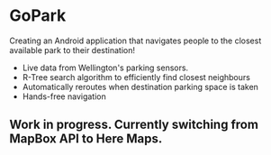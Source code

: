 # GoPark

Creating an Android application that navigates people to the closest available park to their destination!

- Live data from Wellington's parking sensors.
- R-Tree search algorithm to efficiently find closest neighbours
- Automatically reroutes when destination parking space is taken
- Hands-free navigation

## Work in progress. Currently switching from MapBox API to Here Maps.
